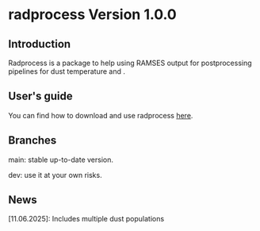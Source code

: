 # radprocess Version 1.0.0

## Introduction
Radprocess is a package to help using RAMSES output for postprocessing pipelines for dust temperature and .

## User's guide
You can find how to download and use radprocess [here][1].

## Branches
main: stable up-to-date version.

dev: use it at your own risks.

## News
[11.06.2025]: Includes multiple dust populations


[1]: https://radprocess.readthedocs.io/en/latest
